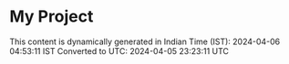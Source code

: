 # My Project

This content is dynamically generated in Indian Time (IST): 2024-04-06 04:53:11 IST
Converted to UTC: 2024-04-05 23:23:11 UTC
